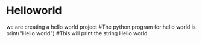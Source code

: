 # Helloworld
we are creating a hello world project 
#The python program for hello world is
print("Hello world")
#This will print the string Hello world
